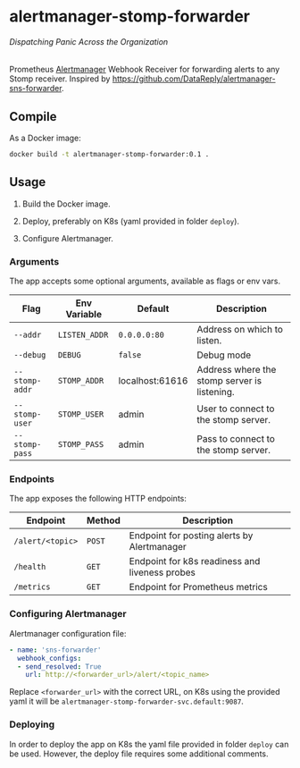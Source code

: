 # alertmanager-stomp-forwarder
###### Dispatching Panic Across the Organization

Prometheus [Alertmanager](https://github.com/prometheus/alertmanager) Webhook Receiver for forwarding alerts to any Stomp receiver. Inspired by https://github.com/DataReply/alertmanager-sns-forwarder.

## Compile

As a Docker image:

```bash
docker build -t alertmanager-stomp-forwarder:0.1 .
```

## Usage

1. Build the Docker image.

2. Deploy, preferably on K8s (yaml provided in folder `deploy`).

3. Configure Alertmanager.

### Arguments

The app accepts some optional arguments, available as flags or env vars.

Flag           | Env Variable              | Default         | Description
---------------|---------------------------|-----------------|------------
`--addr`        | `LISTEN_ADDR` | `0.0.0.0:80`    | Address on which to listen.
`--debug`       | `DEBUG`     | `false`         | Debug mode
`--stomp-addr`  | `STOMP_ADDR`              | localhost:61616 | Address where the stomp server is listening.
`--stomp-user` | `STOMP_USER`              | admin           | User to connect to the stomp server.
`--stomp-pass` | `STOMP_PASS`              | admin           | Pass to connect to the stomp server.

### Endpoints

The app exposes the following HTTP endpoints:

Endpoint         | Method | Description
-----------------|--------|------------
`/alert/<topic>` | `POST` | Endpoint for posting alerts by Alertmanager
`/health`        | `GET`  | Endpoint for k8s readiness and liveness probes
`/metrics`       | `GET`  | Endpoint for Prometheus metrics

### Configuring Alertmanager

Alertmanager configuration file:

```yml
- name: 'sns-forwarder'
  webhook_configs:
  - send_resolved: True
    url: http://<forwarder_url>/alert/<topic_name>
```

Replace `<forwarder_url>` with the correct URL, on K8s using the provided yaml it will be `alertmanager-stomp-forwarder-svc.default:9087`.

### Deploying

In order to deploy the app on K8s the yaml file provided in folder `deploy` can be used. However, the deploy file requires some additional comments.